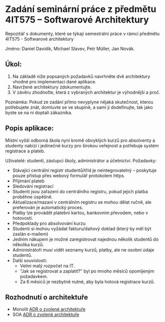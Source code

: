 # Zadání seminární práce z předmětu 4IT575 – Softwarové Architektury
Repozitář s dokumenty, které se týkají semestrální práce v rámci předmětu 4IT575 - Softwarové architektury

Jméno: Daniel Davidík, Michael Slavev, Petr Müller, Jan Novák.


## Úkol:
1.	Na základě níže popsaných požadavků navrhněte dvě architektury vhodné pro implementaci dané aplikace.
2.	Navržené architektury zdokumentujte.
3.	V závěru zhodnoťte, která z vybraných architektur je výhodnější a proč.

Poznámka:
Pokud ze zadání přímo nevyplyne nějaká skutečnost, kterou potřebujete znát, domluvte se ve skupině, a sami ji dodefinujte, tak jako byste se na ni doptali zákazníka.

## Popis aplikace:
Místní vyšší odborná škola nyní kromě obvyklých kurzů pro absolventy a studenty nabízí i jedinečné kurzy pro širokou veřejnost a potřebuje systém registrace a plateb.

Uživatelé: studenti, zástupci školy, administrátor a účetnictví.
Požadavky:
- Stávající centrální registr studentů/tříd je neintegrovatelný – poskytuje pouze přístup přes webový formulář protokolem https.
- Přijímání plateb
- Sledování registrací
- Studenti jsou zařazeni do centrálního registru, pokud jejich platba proběhne úspěšně.
- Aktualizace/mazaní v centrálním registru se mohou dělat ručně, ale preferován je automatický proces.
- Platby lze provádět platební kartou, bankovním převodem, nebo v hotovosti.
- Předpoklady pro absolvování kurzu
- Studenti si mohou vyžádat fakturu/daňový doklad (který by měl být zaslán e-mailem)
- Jedním nákupem je možné zaregistrovat najednou několik studentů do několika kurzů.
- Administrátoři musí vidět seznamy kurzů, platby, ale ne osobní údaje studentů.
- Další souvislosti:
    - Velmi malý rozpočet na IT.
    - "Jak se registrovat a zaplatit?" byl po mnoho měsíců opomíjeným požadavkem.
    - Za 6 měsíců je nezbytně nutné, aby byla hotová registrace kurzů.

## Rozhodnutí o architektuře

- Monolit [ADR o zvolené architektuře](./Monolit/ADR/ADR%20o%20zvolené%20architektuře.md)
- SOA [ADR o zvolené architektuře](./SOA/ADR/ADR%20o%20zvolené%20architektuře.md)

